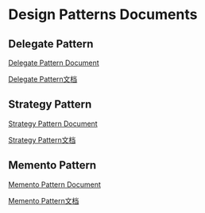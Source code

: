 # Design Patterns Documents

## Delegate Pattern

[Delegate Pattern Document](https://github.com/CainLuo/DesignPatterns/blob/main/Documents/1.Delegate%20Pattern.md)

[Delegate Pattern文档](https://github.com/CainLuo/DesignPatterns/blob/main/Documents/1.Delegate(代理模式).md)

## Strategy Pattern

[Strategy Pattern Document](https://github.com/CainLuo/DesignPatterns/blob/main/Documents/2.Strategy%20Pattern.md)

[Strategy Pattern文档](https://github.com/CainLuo/DesignPatterns/blob/main/Documents/2.Strategy(策略模式).md)

## Memento Pattern
[Memento Pattern Document](https://github.com/CainLuo/DesignPatterns/blob/main/Documents/3.Memento%20Pattern.md)

[Memento Pattern文档](https://github.com/CainLuo/DesignPatterns/blob/main/Documents/3.Memento(备忘录模式).md)